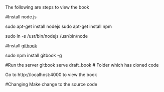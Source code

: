 The following are steps to view the book

#Install node.js

sudo apt-get install nodejs
sudo apt-get install npm

sudo ln -s /usr/bin/nodejs /usr/bin/node

#Install [gitbook](https://github.com/GitbookIO/gitbook)

sudo npm install gitbook -g

#Run the server
gitbook serve draft_book # Folder which has cloned code

Go to http://localhost:4000 to view the book


#Changing
Make change to the source code





